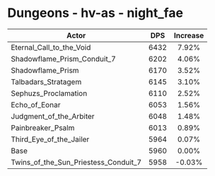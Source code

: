 # Dungeons - hv-as - night_fae
| Actor | DPS | Increase |
|---|:---:|:---:|
|Eternal_Call_to_the_Void|6432|7.92%|
|Shadowflame_Prism_Conduit_7|6202|4.06%|
|Shadowflame_Prism|6170|3.52%|
|Talbadars_Stratagem|6145|3.10%|
|Sephuzs_Proclamation|6110|2.52%|
|Echo_of_Eonar|6053|1.56%|
|Judgment_of_the_Arbiter|6048|1.48%|
|Painbreaker_Psalm|6013|0.89%|
|Third_Eye_of_the_Jailer|5964|0.07%|
|Base|5960|0.00%|
|Twins_of_the_Sun_Priestess_Conduit_7|5958|-0.03%|

